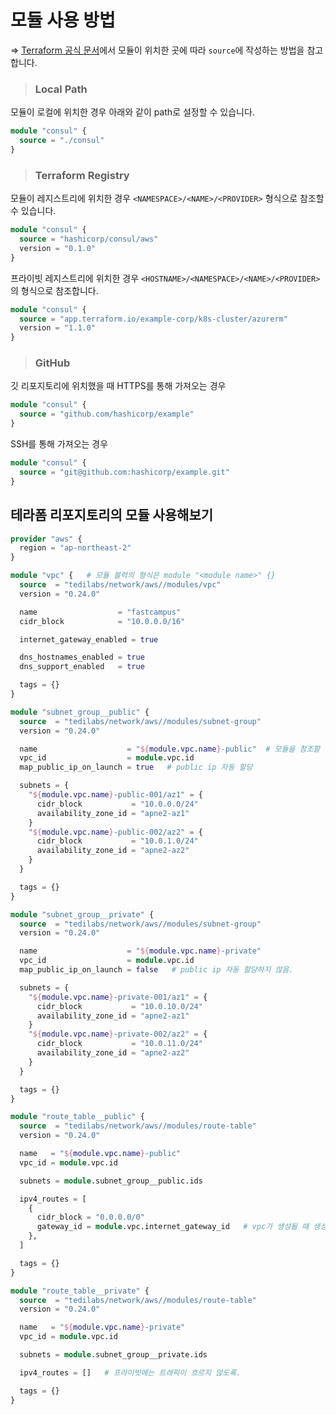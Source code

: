 # 모듈 사용 방법

=> [Terraform 공식 문서](https://www.terraform.io/language/modules/sources)에서 모듈이 위치한 곳에 따라 `source`에 작성하는 방법을 참고합니다.

> <h3>Local Path</h3>

모듈이 로컬에 위치한 경우 아래와 같이 path로 설정할 수 있습니다.   
``` terraform
module "consul" {
  source = "./consul"
}
```

> <h3>Terraform Registry</h3>

모듈이 레지스트리에 위치한 경우 `<NAMESPACE>/<NAME>/<PROVIDER>` 형식으로 참조할 수 있습니다.
``` terraform
module "consul" {
  source = "hashicorp/consul/aws"
  version = "0.1.0"
}
```

프라이빗 레지스트리에 위치한 경우 `<HOSTNAME>/<NAMESPACE>/<NAME>/<PROVIDER>`의 형식으로 참조합니다.   
``` terraform
module "consul" {
  source = "app.terraform.io/example-corp/k8s-cluster/azurerm"
  version = "1.1.0"
}
```

> <h3>GitHub</h3>

깃 리포지토리에 위치했을 때 HTTPS를 통해 가져오는 경우   
``` terraform
module "consul" {
  source = "github.com/hashicorp/example"
}
```

SSH를 통해 가져오는 경우   
``` terraform
module "consul" {
  source = "git@github.com:hashicorp/example.git"
}
```

## 테라폼 리포지토리의 모듈 사용해보기

``` terraform
provider "aws" {
  region = "ap-northeast-2"
}

module "vpc" {   # 모듈 블럭의 형식은 module "<module name>" {}
  source  = "tedilabs/network/aws//modules/vpc"
  version = "0.24.0"

  name                  = "fastcampus"
  cidr_block            = "10.0.0.0/16"

  internet_gateway_enabled = true

  dns_hostnames_enabled = true
  dns_support_enabled   = true

  tags = {}
}

module "subnet_group__public" {
  source  = "tedilabs/network/aws//modules/subnet-group"
  version = "0.24.0"

  name                    = "${module.vpc.name}-public"  # 모듈을 참조할 때는 module.<module name>.<output>
  vpc_id                  = module.vpc.id
  map_public_ip_on_launch = true   # public ip 자동 할당

  subnets = {
    "${module.vpc.name}-public-001/az1" = {
      cidr_block           = "10.0.0.0/24"
      availability_zone_id = "apne2-az1"
    }
    "${module.vpc.name}-public-002/az2" = {
      cidr_block           = "10.0.1.0/24"
      availability_zone_id = "apne2-az2"
    }
  }

  tags = {}
}

module "subnet_group__private" {
  source  = "tedilabs/network/aws//modules/subnet-group"
  version = "0.24.0"

  name                    = "${module.vpc.name}-private"
  vpc_id                  = module.vpc.id
  map_public_ip_on_launch = false   # public ip 자동 할당하지 않음.

  subnets = {
    "${module.vpc.name}-private-001/az1" = {
      cidr_block           = "10.0.10.0/24"
      availability_zone_id = "apne2-az1"
    }
    "${module.vpc.name}-private-002/az2" = {
      cidr_block           = "10.0.11.0/24"
      availability_zone_id = "apne2-az2"
    }
  }

  tags = {}
}

module "route_table__public" {
  source  = "tedilabs/network/aws//modules/route-table"
  version = "0.24.0"

  name   = "${module.vpc.name}-public"
  vpc_id = module.vpc.id

  subnets = module.subnet_group__public.ids

  ipv4_routes = [
    {
      cidr_block = "0.0.0.0/0"
      gateway_id = module.vpc.internet_gateway_id   # vpc가 생성될 때 생성되는 internet gateway에 장착.
    },
  ]

  tags = {}
}

module "route_table__private" {
  source  = "tedilabs/network/aws//modules/route-table"
  version = "0.24.0"

  name   = "${module.vpc.name}-private"
  vpc_id = module.vpc.id

  subnets = module.subnet_group__private.ids

  ipv4_routes = []   # 프라이빗에는 트래픽이 흐르지 않도록.

  tags = {}
}
```
